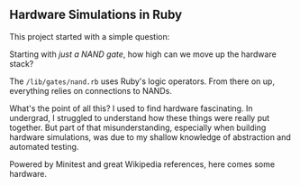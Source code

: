 ## Hardware Simulations in Ruby

This project started with a simple question:

Starting with *just a NAND gate*, how high can we move up the hardware stack?

The `/lib/gates/nand.rb` uses Ruby's logic operators. From there on up, everything relies on connections to NANDs.

What's the point of all this? I used to find hardware fascinating. In undergrad, I struggled to understand how these things were really put together. But part of that misunderstanding, especially when building hardware simulations, was due to my shallow knowledge of abstraction and automated testing.

Powered by Minitest and great Wikipedia references, here comes some hardware.
